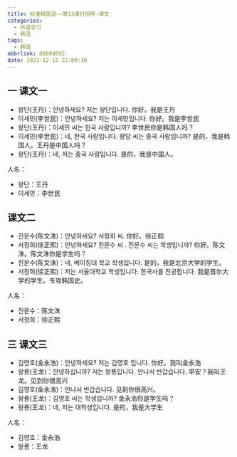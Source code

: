```yaml
---
title: 标准韩国语——第13课打招呼-课文
categories:
  - 外语学习
  - 韩语
tags:
  - 韩语
abbrlink: 88b9d692
date: 2021-12-15 22:09:30
---
```

## 一 课文一

* 왕단(王丹)：안녕하세요? 저는 왕단입니다.   你好。我是王丹
* 이세민(李世民)：안녕하세요? 저는  이세민입니다.  你好。我是李世民
* 왕단(王丹)：이세민  씨는   한국  사람입니까?  李世民你是韩国人吗？
* 이세민(李世民)：네,  한국  사람입니다.  왕당  씨는  중국  사람입니까?  是的，我是韩国人。王丹是中国人吗？
* 왕단(王丹)：네,  저는  중국  사람입니다. 是的，我是中国人。

<!--more-->

人名：

* 왕단：王丹
* 이세민：李世民

## 课文二

* 진문수(陈文洙)：안녕하세요? 서정희 씨.   你好。徐正熙
* 서정희(徐正熙)：안녕하세요?  진문수 씨 .  진문수 씨는  학생입니까? 你好。陈文洙。陈文洙你是学生吗？
* 진문수(陈文洙)：네,  베이징대 학교  학생입니다.   是的，我是北京大学的学生。
* 서정희(徐正熙)：저는  서울대학교  학생입니다.  한국사를 전공합니다. 我是首尔大学的学生。专攻韩国史。

人名：

* 진문수：陈文洙
* 서정희：徐正熙

## 三 课文三

* 김영호(金永浩)：안녕하세요? 저는  김영호 입니다.  你好。我叫金永浩
* 왕룡(王龙)：안녕하십니까? 저는 왕룡입니다. 만나서  반갑습니다.  早安？我叫王龙。见到你很高兴
* 김영호(金永浩)：만나서 반갑습니다.  见到你很高兴。
* 왕룡(王龙)：김영호  씨는  학생입니까?  金永浩你是学生吗？
* 왕룡(王龙)：네,  저는  대학생입니다.  是的，我是大学生

人名：

* 김영호：金永浩
* 왕룡：王龙

